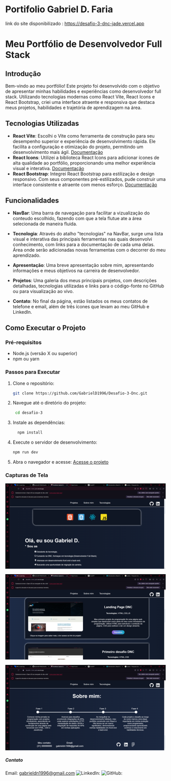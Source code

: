 # Portifolio Gabriel D. Faria

link do site disponibilizado : https://desafio-3-dnc-jade.vercel.app


# Meu Portfólio de Desenvolvedor Full Stack

## Introdução

Bem-vindo ao meu portfólio! Este projeto foi desenvolvido com o objetivo de apresentar minhas habilidades e experiências como desenvolvedor full stack. Utilizando tecnologias modernas como React Vite, React Icons e React Bootstrap, criei uma interface atraente e responsiva que destaca meus projetos, habilidades e trajetória de aprendizagem na área.

## Tecnologias Utilizadas

- **React Vite**: Escolhi o Vite como ferramenta de construção para seu desempenho superior e experiência de desenvolvimento rápida. Ele facilita a configuração e otimização do projeto, permitindo um desenvolvimento mais ágil.
    [Documentação](https://pt.vitejs.dev/guide/)
- **React Icons**: Utilizei a biblioteca React Icons para adicionar ícones de alta qualidade ao portfólio, proporcionando uma melhor experiência visual e interativa.
    [Documentação](https://react-icons.github.io/react-icons/)
- **React Bootstrap**: Integrei React Bootstrap para estilização e design responsivo. Com seus componentes pré-estilizados, pude construir uma interface consistente e atraente com menos esforço.
    [Documentação](https://react-bootstrap.netlify.app/docs/getting-started/introduction)

## Funcionalidades

- **NavBar**: Uma barra de navegação para facilitar a vizualização do conteudo escolhido, fazendo com que a tela flutue ate a área          selecionada de maneira fluida.

- **Tecnologia**: Através do atalho "tecnologias" na NavBar, surge uma lista visual e interativa das principais ferramentas nas quais desenvolvi conhecimento, com links para a documentação de cada uma delas. Área onde serão adicionadas novas ferramentas com o decorrer do meu aprendizado.

- **Apresentação**: Uma breve apresentação sobre mim, apresentando informações e meus objetivos na carreira de desenvolvedor.

- **Projetos**: Uma galeria dos meus principais projetos, com descrições detalhadas, tecnologias utilizadas e links para o código-fonte no GitHub ou para visualização ao vivo.


- **Contato**: No final da página, estão listados os meus contatos de telefone e email, além de três ícones que levam ao meu GitHub e LinkedIn.

## Como Executar o Projeto

### Pré-requisitos

- Node.js (versão X ou superior)
- npm ou yarn

### Passos para Executar

1. Clone o repositório:
    ```sh
    git clone https://github.com/GabrielD1996/Desafio-3-Dnc.git

2. Navegue até o diretório do projeto:
    ```sh
     cd desafio-3

3. Instale as dependências:
    ```sh
      npm install
4. Execute o servidor de desenvolvimento:
    ```sh
    npm run dev
5. Abra o navegador e acesse:
    [Acesse o projeto ](http://localhost:5173/)

### Capturas de Tela

![Print da tela inicial da pagina.](./src/assets/Tela-inicial.png)
    
![Print da tela onde estão apresentados os projetos.](./src/assets/Tela-de-projetos.png)

![Print da tela com a timeline sobre mim e footer.](./src/assets/Tela-Sobre-Min.png)

##### Contato   

Email: gabrieldn1996@gmail.com
![LinkedIn:](https://www.linkedin.com/in/gabriel-domingues-5b987b251/) 
![GitHub:](https://github.com/GabrielD1996)